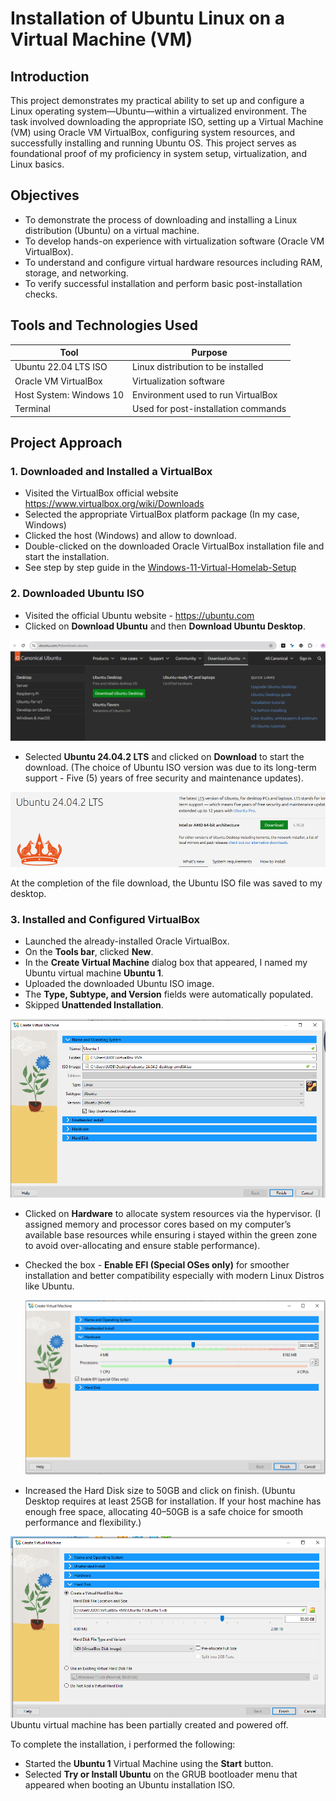 #  Installation of Ubuntu Linux on a Virtual Machine (VM)

## Introduction

This project demonstrates my practical ability to set up and configure a Linux operating system—Ubuntu—within a virtualized environment. The task involved downloading the appropriate ISO, setting up a Virtual Machine (VM) using Oracle VM VirtualBox, configuring system resources, and successfully installing and running Ubuntu OS. This project serves as foundational proof of my proficiency in system setup, virtualization, and Linux basics.

## Objectives

- To demonstrate the process of downloading and installing a Linux distribution (Ubuntu) on a virtual machine.
- To develop hands-on experience with virtualization software (Oracle VM VirtualBox).
- To understand and configure virtual hardware resources including RAM, storage, and networking.
- To verify successful installation and perform basic post-installation checks.

## Tools and Technologies Used

| Tool                       | Purpose                                     |
| -------------------------- | ------------------------------------------- |
| Ubuntu 22.04 LTS ISO       | Linux distribution to be installed          |
| Oracle VM VirtualBox       | Virtualization software                     |
| Host System: Windows 10    | Environment used to run VirtualBox          |
| Terminal                   | Used for post-installation commands         |

##  Project Approach

### 1. Downloaded and Installed a VirtualBox
-	Visited the VirtualBox official website https://www.virtualbox.org/wiki/Downloads
-	Selected the appropriate VirtualBox platform package (In my case, Windows) 
-	Clicked the host (Windows) and allow to download.
-	Double-clicked on the downloaded Oracle VirtualBox installation file and start the installation.
-	See step by step guide in the [Windows-11-Virtual-Homelab-Setup](https://github.com/Judeorabueze/Windows-11-Virtual-Homelab-Setup)

### 2. Downloaded Ubuntu ISO
- Visited the official Ubuntu website - https://ubuntu.com
- Clicked on <b>Download Ubuntu</b> and then <b>Download Ubuntu Desktop</b>.
  
![Ubuntu 1](https://github.com/Judeorabueze/Installation-of-Ubuntu-Linux-on-a-Virtual-Machine-VM-/blob/main/Ubuntu%201.PNG)

- Selected <b>Ubuntu 24.04.2 LTS</b> and clicked on <b>Download</b> to start the download.
  (The choice of Ubuntu ISO version was due to its long-term support - Five (5) years of free security and maintenance updates).

![Ubuntu 2](https://github.com/Judeorabueze/Installation-of-Ubuntu-Linux-on-a-Virtual-Machine-VM-/blob/main/image.png)

At the completion of the file download, the Ubuntu ISO file was saved to my desktop.

### 3. Installed and Configured VirtualBox
- Launched the already-installed Oracle VirtualBox.
- On the <b>Tools bar</b>, clicked <b>New</b>.
- In the <b>Create Virtual Machine</b> dialog box that appeared, I named my Ubuntu virtual machine <b>Ubuntu 1</b>.
- Uploaded the downloaded Ubuntu ISO image.
- The <b>Type, Subtype, and Version</b> fields were automatically populated.
- Skipped <b> Unattended Installation</b>.

![Ubuntu 3](https://github.com/Judeorabueze/Installation-of-Ubuntu-Linux-on-a-Virtual-Machine-VM-/blob/main/Ubuntu%203.PNG)

- Clicked on <b>Hardware</b> to allocate system resources via the hypervisor.
  (I assigned memory and processor cores based on my computer’s available base resources while ensuring i stayed within the green zone to avoid over-allocating and ensure stable performance).
- Checked the box - <b>Enable EFI (Special OSes only)</b> for smoother installation and better compatibility especially with modern Linux Distros like Ubuntu.
  
  ![Ubuntu 4a](https://github.com/Judeorabueze/Installation-of-Ubuntu-Linux-on-a-Virtual-Machine-VM-/blob/main/Ubuntu%204a.PNG)

- Increased the Hard Disk size to 50GB and click on finish. (Ubuntu Desktop requires at least 25GB for installation. If your host machine has enough free space, allocating 40–50GB is a safe choice for smooth performance and flexibility.)

![Ubuntu 5](https://github.com/Judeorabueze/Installation-of-Ubuntu-Linux-on-a-Virtual-Machine-VM-/blob/main/Ubuntu%205.PNG)
Ubuntu virtual machine has been partially created and powered off.

To complete the installation, i performed the following:

- Started the <b>Ubuntu 1</b> Virtual Machine using the <b>Start</b> button.
- Selected <b>Try or Install Ubuntu</b> on the GRUB bootloader menu that appeared when booting an Ubuntu installation ISO.

  
